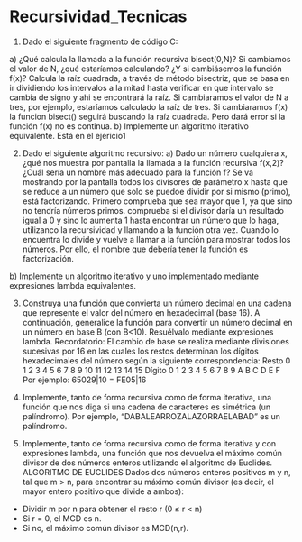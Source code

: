 # Recursividad_Tecnicas
1. Dado el siguiente fragmento de código C:

a) ¿Qué calcula la llamada a la función recursiva bisect(0,N)? Si cambiamos el
valor de N, ¿qué estaríamos calculando? ¿Y si cambiásemos la función f(x)?
Calcula la raíz cuadrada, a través de método bisectriz, que se basa en ir dividiendo los intervalos a la mitad hasta verificar en que intervalo se cambia
de signo y ahi se encontrará la raíz. Si cambiaramos el valor de N a tres, por ejemplo, estaríamos calculado la raíz de tres. Si cambiaramos f(x) la funcion 
bisect() seguirá buscando la raíz cuadrada. Pero dará error si la función f(x) no es continua. 
b) Implemente un algoritmo iterativo equivalente.
Está en el ejericio1 

2. Dado el siguiente algoritmo recursivo:
a) Dado un número cualquiera x, ¿qué nos muestra por pantalla la llamada a la función
recursiva f(x,2)? ¿Cuál sería un nombre más adecuado para la función f?
Se va mostrando por la pantalla todos los divisores de parámetro x hasta que se reduce a un número que solo se puedoe dividir por si mismo (primo), está factorizando.
Primero comprueba que sea mayor que 1, ya que sino no tendría números primos. comprueba si el divisor daría un resultado igual a 0 y sino lo aumenta 1 hasta 
encontrar un número que lo haga, utilizanco la recursividad y llamando a la función otra vez. Cuando lo encuentra lo divide y vuelve a llamar a la función 
para mostrar todos los números. 
Por ello, el nombre que debería tener la función es factorización. 

b) Implemente un algoritmo iterativo y uno implementado mediante expresiones lambda
equivalentes.


3. Construya una función que convierta un número decimal en una cadena que represente el
valor del número en hexadecimal (base 16). A continuación, generalice la función para
convertir un número decimal en un número en base B (con B<10). Resuélvalo mediante
expresiones lambda.
Recordatorio: El cambio de base se realiza mediante divisiones sucesivas por 16
en las cuales los restos determinan los dígitos hexadecimales del número según
la siguiente correspondencia:
Resto 0 1 2 3 4 5 6 7 8 9 10 11 12 13 14 15
Dígito 0 1 2 3 4 5 6 7 8 9 A B C D E F
Por ejemplo:
65029|10 = FE05|16


4. Implemente, tanto de forma recursiva como de forma iterativa, una función que nos diga
si una cadena de caracteres es simétrica (un palíndromo). Por ejemplo,
“DABALEARROZALAZORRAELABAD” es un palíndromo.


5. Implemente, tanto de forma recursiva como de forma iterativa y con expresiones lambda,
una función que nos devuelva el máximo común divisor de dos números enteros
utilizando el algoritmo de Euclides.
ALGORITMO DE EUCLIDES
Dados dos números enteros positivos m y n, tal que m > n,
para encontrar su máximo común divisor
(es decir, el mayor entero positivo que divide a ambos):
- Dividir m por n para obtener el resto r (0 ≤ r < n)
- Si r = 0, el MCD es n.
- Si no, el máximo común divisor es MCD(n,r).


